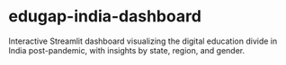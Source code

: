 # edugap-india-dashboard
Interactive Streamlit dashboard visualizing the digital education divide in India post-pandemic, with insights by state, region, and gender.
